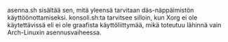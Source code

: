 asenna.sh sisältää sen, mitä yleensä tarvitaan däs-näppäimistön käyttöönottamiseksi.
konsoli.sh:ta tarvitsee silloin, kun Xorg ei ole käytettävissä eli ei ole graafista käyttöliittymää, mikä toteutuu lähinnä vain Arch-Linuxin asennusvaiheessa.
